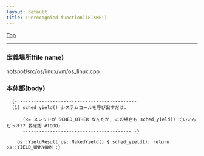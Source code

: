 ```yaml
---
layout: default
title: (unrecognied function)(FIXME!)
---
```

[Top](../index.html)

--- 
### 定義場所(file name)
hotspot/src/os/linux/vm/os_linux.cpp


### 本体部(body)
```
  {- -------------------------------------------
  (1) sched_yield() システムコールを呼び出すだけ.
  
      (<= スレッドが SCHED_OTHER なんだが, この場合も sched_yield() でいいんだっけ?? 要確認 #TODO)
      ---------------------------------------- -}

	os::YieldResult os::NakedYield() { sched_yield(); return os::YIELD_UNKNOWN ;}
	
```



